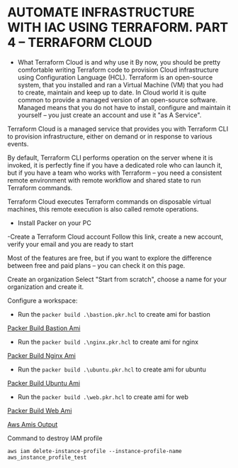 # AUTOMATE INFRASTRUCTURE WITH IAC USING TERRAFORM. PART 4 – TERRAFORM CLOUD

- What Terraform Cloud is and why use it
By now, you should be pretty comfortable writing Terraform code to provision Cloud infrastructure using Configuration Language (HCL). Terraform is an open-source system, that you installed and ran a Virtual Machine (VM) that you had to create, maintain and keep up to date. In Cloud world it is quite common to provide a managed version of an open-source software. Managed means that you do not have to install, configure and maintain it yourself – you just create an account and use it "as A Service".

Terraform Cloud is a managed service that provides you with Terraform CLI to provision infrastructure, either on demand or in response to various events.

By default, Terraform CLI performs operation on the server whene it is invoked, it is perfectly fine if you have a dedicated role who can launch it, but if you have a team who works with Terraform – you need a consistent remote environment with remote workflow and shared state to run Terraform commands.

Terraform Cloud executes Terraform commands on disposable virtual machines, this remote execution is also called remote operations.

- Install Packer on your PC

-Create a Terraform Cloud account
Follow this link, create a new account, verify your email and you are ready to start



Most of the features are free, but if you want to explore the difference between free and paid plans – you can check it on this page.

Create an organization
Select "Start from scratch", choose a name for your organization and create it.

Configure a workspace:

- Run the `packer build .\bastion.pkr.hcl` to create ami for bastion

[Packer Build Bastion Ami](./images/packer-build-bastion.PNG)

- Run the `packer build .\nginx.pkr.hcl` to create ami for nginx

[Packer Build Nginx Ami](./images/packer-build-nginx.PNG)

- Run the `packer build .\ubuntu.pkr.hcl` to create ami for ubuntu

[Packer Build Ubuntu Ami](./images/packer-build-ubuntu.PNG)

- Run the `packer build .\web.pkr.hcl` to create ami for web

[Packer Build Web Ami](./images/packer-build-web.PNG)

[Aws Amis Output](./images/aws-amis-output.PNG)

Command to destroy IAM profile

`aws iam delete-instance-profile --instance-profile-name aws_instance_profile_test`
